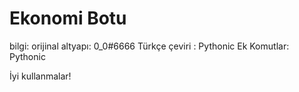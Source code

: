 # Ekonomi Botu

bilgi:
orijinal altyapı: 0_0#6666
Türkçe çeviri : Pythonic
Ek Komutlar: Pythonic

İyi kullanmalar!